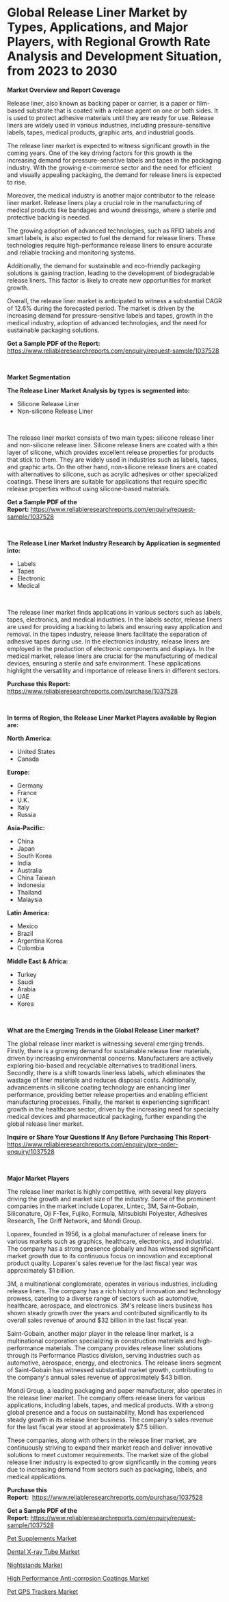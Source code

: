 <p><h1>Global Release Liner Market by Types, Applications, and Major Players, with Regional Growth Rate Analysis and Development Situation, from 2023 to 2030</h1></p><p><strong>Market Overview and Report Coverage</strong></p>
<p><p>Release liner, also known as backing paper or carrier, is a paper or film-based substrate that is coated with a release agent on one or both sides. It is used to protect adhesive materials until they are ready for use. Release liners are widely used in various industries, including pressure-sensitive labels, tapes, medical products, graphic arts, and industrial goods.</p><p>The release liner market is expected to witness significant growth in the coming years. One of the key driving factors for this growth is the increasing demand for pressure-sensitive labels and tapes in the packaging industry. With the growing e-commerce sector and the need for efficient and visually appealing packaging, the demand for release liners is expected to rise.</p><p>Moreover, the medical industry is another major contributor to the release liner market. Release liners play a crucial role in the manufacturing of medical products like bandages and wound dressings, where a sterile and protective backing is needed.</p><p>The growing adoption of advanced technologies, such as RFID labels and smart labels, is also expected to fuel the demand for release liners. These technologies require high-performance release liners to ensure accurate and reliable tracking and monitoring systems.</p><p>Additionally, the demand for sustainable and eco-friendly packaging solutions is gaining traction, leading to the development of biodegradable release liners. This factor is likely to create new opportunities for market growth.</p><p>Overall, the release liner market is anticipated to witness a substantial CAGR of 12.6% during the forecasted period. The market is driven by the increasing demand for pressure-sensitive labels and tapes, growth in the medical industry, adoption of advanced technologies, and the need for sustainable packaging solutions.</p></p>
<p><strong>Get a Sample PDF of the Report:</strong> <a href="https://www.reliableresearchreports.com/enquiry/request-sample/1037528">https://www.reliableresearchreports.com/enquiry/request-sample/1037528</a></p>
<p>&nbsp;</p>
<p><strong>Market Segmentation</strong></p>
<p><strong>The Release Liner Market Analysis by types is segmented into:</strong></p>
<p><ul><li>Silicone Release Liner</li><li>Non-silicone Release Liner</li></ul></p>
<p>&nbsp;</p>
<p><p>The release liner market consists of two main types: silicone release liner and non-silicone release liner. Silicone release liners are coated with a thin layer of silicone, which provides excellent release properties for products that stick to them. They are widely used in industries such as labels, tapes, and graphic arts. On the other hand, non-silicone release liners are coated with alternatives to silicone, such as acrylic adhesives or other specialized coatings. These liners are suitable for applications that require specific release properties without using silicone-based materials.</p></p>
<p><strong>Get a Sample PDF of the Report:</strong>&nbsp;<a href="https://www.reliableresearchreports.com/enquiry/request-sample/1037528">https://www.reliableresearchreports.com/enquiry/request-sample/1037528</a></p>
<p>&nbsp;</p>
<p><strong>The Release Liner Market Industry Research by Application is segmented into:</strong></p>
<p><ul><li>Labels</li><li>Tapes</li><li>Electronic</li><li>Medical</li></ul></p>
<p>&nbsp;</p>
<p><p>The release liner market finds applications in various sectors such as labels, tapes, electronics, and medical industries. In the labels sector, release liners are used for providing a backing to labels and ensuring easy application and removal. In the tapes industry, release liners facilitate the separation of adhesive tapes during use. In the electronics industry, release liners are employed in the production of electronic components and displays. In the medical market, release liners are crucial for the manufacturing of medical devices, ensuring a sterile and safe environment. These applications highlight the versatility and importance of release liners in different sectors.</p></p>
<p><strong>Purchase this Report:</strong>&nbsp; <a href="https://www.reliableresearchreports.com/purchase/1037528">https://www.reliableresearchreports.com/purchase/1037528</a></p>
<p>&nbsp;</p>
<p><strong>In terms of Region, the Release Liner Market Players available by Region are:</strong></p>
<p>
    <p> <strong> North America: </strong>
        <ul>
            <li>United States</li>
            <li>Canada</li>
        </ul>
        </p> 
    <p> <strong> Europe: </strong>
        <ul>
            <li>Germany</li>
            <li>France</li>
            <li>U.K.</li>
            <li>Italy</li>
            <li>Russia</li>
        </ul>
        </p> 
    <p> <strong> Asia-Pacific: </strong>
        <ul>
            <li>China</li>
            <li>Japan</li>
            <li>South Korea</li>
            <li>India</li>
            <li>Australia</li>
            <li>China Taiwan</li>
            <li>Indonesia</li>
            <li>Thailand</li>
            <li>Malaysia</li>
        </ul>
        </p> 
    <p> <strong> Latin America: </strong>
        <ul>
            <li>Mexico</li>
            <li>Brazil</li>
            <li>Argentina Korea</li>
            <li>Colombia</li>
        </ul>
        </p> 
    <p> <strong> Middle East & Africa: </strong>
        <ul>
            <li>Turkey</li>
            <li>Saudi</li>
            <li>Arabia</li>
            <li>UAE</li>
            <li>Korea</li>
        </ul>
    </p>
    </p>
<p>&nbsp;</p>
<p><strong>What are the Emerging Trends in the Global Release Liner market?</strong></p>
<p><p>The global release liner market is witnessing several emerging trends. Firstly, there is a growing demand for sustainable release liner materials, driven by increasing environmental concerns. Manufacturers are actively exploring bio-based and recyclable alternatives to traditional liners. Secondly, there is a shift towards linerless labels, which eliminates the wastage of liner materials and reduces disposal costs. Additionally, advancements in silicone coating technology are enhancing liner performance, providing better release properties and enabling efficient manufacturing processes. Finally, the market is experiencing significant growth in the healthcare sector, driven by the increasing need for specialty medical devices and pharmaceutical packaging, further expanding the global release liner market.</p></p>
<p><strong>Inquire or Share Your Questions If Any Before Purchasing This Report</strong>- <a href="https://www.reliableresearchreports.com/enquiry/pre-order-enquiry/1037528">https://www.reliableresearchreports.com/enquiry/pre-order-enquiry/1037528</a></p>
<p>&nbsp;</p>
<p><strong>Major Market Players</strong></p>
<p><p>The release liner market is highly competitive, with several key players driving the growth and market size of the industry. Some of the prominent companies in the market include Loparex, Lintec, 3M, Saint-Gobain, Siliconature, Oji F-Tex, Fujiko, Formula, Mitsubishi Polyester, Adhesives Research, The Griff Network, and Mondi Group.</p><p>Loparex, founded in 1956, is a global manufacturer of release liners for various markets such as graphics, healthcare, electronics, and industrial. The company has a strong presence globally and has witnessed significant market growth due to its continuous focus on innovation and exceptional product quality. Loparex's sales revenue for the last fiscal year was approximately $1 billion.</p><p>3M, a multinational conglomerate, operates in various industries, including release liners. The company has a rich history of innovation and technology prowess, catering to a diverse range of sectors such as automotive, healthcare, aerospace, and electronics. 3M's release liners business has shown steady growth over the years and contributed significantly to its overall sales revenue of around $32 billion in the last fiscal year.</p><p>Saint-Gobain, another major player in the release liner market, is a multinational corporation specializing in construction materials and high-performance materials. The company provides release liner solutions through its Performance Plastics division, serving industries such as automotive, aerospace, energy, and electronics. The release liners segment of Saint-Gobain has witnessed substantial market growth, contributing to the company's annual sales revenue of approximately $43 billion.</p><p>Mondi Group, a leading packaging and paper manufacturer, also operates in the release liner market. The company offers release liners for various applications, including labels, tapes, and medical products. With a strong global presence and a focus on sustainability, Mondi has experienced steady growth in its release liner business. The company's sales revenue for the last fiscal year stood at approximately $7.5 billion.</p><p>These companies, along with others in the release liner market, are continuously striving to expand their market reach and deliver innovative solutions to meet customer requirements. The market size of the global release liner industry is expected to grow significantly in the coming years due to increasing demand from sectors such as packaging, labels, and medical applications.</p></p>
<p><strong>Purchase this Report:</strong>&nbsp;&nbsp;<a href="https://www.reliableresearchreports.com/purchase/1037528">https://www.reliableresearchreports.com/purchase/1037528</a></p>
<p></p>
<p><strong>Get a Sample PDF of the Report:</strong>&nbsp;<a href="https://www.reliableresearchreports.com/enquiry/request-sample/1037528">https://www.reliableresearchreports.com/enquiry/request-sample/1037528</a></p>
<p><p><a href="https://medium.com/@wound.key.cure/pet-supplements-market-size-growth-forecast-2023-2030-d1b786b4de30">Pet Supplements Market</a></p><p><a href="https://github.com/Chiragrp26/Market-Research-Report-List-1/blob/main/dental-x-ray-tube-market.md">Dental X-ray Tube Market</a></p><p><a href="https://www.linkedin.com/pulse/nightstands-market-size-share-amp-trends-analysis-report-f1zke/">Nightstands Market</a></p><p><a href="https://github.com/santosh758595/Market-Research-Report-List-1/blob/main/high-performance-anti-corrosion-coatings-market.md">High Performance Anti-corrosion Coatings Market</a></p><p><a href="https://www.linkedin.com/pulse/pet-gps-trackers-market-research-report-unlocks-analysis-socue/">Pet GPS Trackers Market</a></p></p>